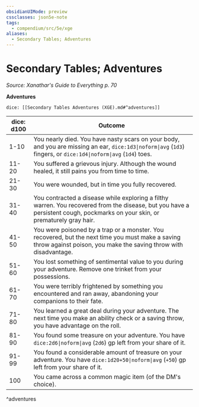 ```yaml
---
obsidianUIMode: preview
cssclasses: json5e-note
tags:
  - compendium/src/5e/xge
aliases:
  - Secondary Tables; Adventures
---
```

# Secondary Tables; Adventures
*Source: Xanathar's Guide to Everything p. 70* 

**Adventures**

`dice: [[Secondary Tables Adventures (XGE).md#^adventures]]`

| dice: d100 | Outcome |
|------------|---------|
| 1-10 | You nearly died. You have nasty scars on your body, and you are missing an ear, `dice:1d3\|noform\|avg` (`1d3`) fingers, or `dice:1d4\|noform\|avg` (`1d4`) toes. |
| 11-20 | You suffered a grievous injury. Although the wound healed, it still pains you from time to time. |
| 21-30 | You were wounded, but in time you fully recovered. |
| 31-40 | You contracted a disease while exploring a filthy warren. You recovered from the disease, but you have a persistent cough, pockmarks on your skin, or prematurely gray hair. |
| 41-50 | You were poisoned by a trap or a monster. You recovered, but the next time you must make a saving throw against poison, you make the saving throw with disadvantage. |
| 51-60 | You lost something of sentimental value to you during your adventure. Remove one trinket from your possessions. |
| 61-70 | You were terribly frightened by something you encountered and ran away, abandoning your companions to their fate. |
| 71-80 | You learned a great deal during your adventure. The next time you make an ability check or a saving throw, you have advantage on the roll. |
| 81-90 | You found some treasure on your adventure. You have `dice:2d6\|noform\|avg` (`2d6`) gp left from your share of it. |
| 91-99 | You found a considerable amount of treasure on your adventure. You have `dice:1d20+50\|noform\|avg` (`+50`) gp left from your share of it. |
| 100 | You came across a common magic item (of the DM's choice). |
^adventures
